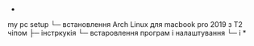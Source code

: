 *
my pc setup
└─ встановлення Arch Linux для macbook pro 2019 з T2 чіпом
   ├─ інстркукія
   └─ встаровлення програм і налаштування
      └─ і
*
